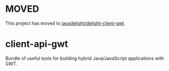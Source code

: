 # MOVED

This project has moved to [javadelight/delight-client-gwt](https://github.com/javadelight/delight-client-gwt).

# client-api-gwt

Bundle of useful tools for building hybrid Java/JavaScript applications with GWT.
